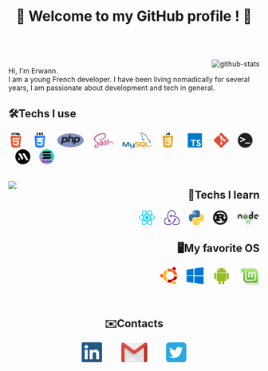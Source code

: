 <h1 align="center">👋 Welcome to my GitHub profile ! 👋<br><br></h1>

<br>
<img alt="github-stats" align="right" src="https://github-readme-stats.vercel.app/api?username=Erwann-M&theme=onedark&show_icons=true" />

<p>Hi, I'm Erwann.<br> I am a young French developer. I have been living nomadically for several years, I am passionate about development and tech in general.</p>

<h2>🛠Techs I use</h2>

<p>
  <img alt="html" src="img/html.png" height=30 title="HTML" />
  <img height="30" hspace="5"/>
  <img alt="css" src="img/css.png" height=30 title="CSS" />
  <img height="30" hspace="5"/>
  <img alt="php" src="img/php.png" height=30 title="PHP" />
  <img height="30" hspace="5"/>
  <img alt="sass" src="img/sass.png" height=30 title="Sass" />
  <img height="30" hspace="5"/>
  <img alt="mysql" src="img/mysql.png" height=30 title="MySQL" />
  <img height="30" hspace="5"/>
  <img alt="javascript" src="img/js.png" height=30 title="JavaScript" />
  <img height="30" hspace="5"/>
  <img alt="typescript" src="img/typescript.png" height=30 title="TypeScript" />
  <img height="30" hspace="5"/>
  <img alt="git" src="img/git.png" height=30 title="Git" />
  <img height="30" hspace="5"/>
  <img alt="terminal" src="img/terminal.png" height="30" title="Terminal & CLI" />
  <img height="30" hspace="5"/>
  <img alt="metaplex" src="img/metaplex.png" height="30" title="Metaplex CLI" />
  <img height="30" hspace="5"/>
  <img alt="solana" src="img/solana.png" height="30" title="Solana CLI" />
  <img height="30" hspace="5"/>
  <br>
  <br>
</p>

<img align="left" src="https://github-readme-stats.vercel.app/api/top-langs/?username=Erwann-M&layout=compact&theme=onedark" height=200 />

<div align="right">
  <h2>🔬Techs I learn</h3>

  <p>
    <img alt="react" src="img/react.png" height=30 title="React" />
    <img height="30" hspace="5"/>
    <img alt="redux" src="img/redux.png" height=30 title="Redux" />
    <img height="30" hspace="5"/>
    <img alt="python" src="img/python.png" height=30 title="Python" />
    <img height="30" hspace="5"/>
    <img alt="rust" src="img/rust.png" height=30 title="Rust" />
    <img height="30" hspace="5"/>
    <img alt="node.js" src="img/node.png" height=30 title="Node.js" />
  </p>
</div>
<div align="right">
  <h2>🖥My favorite OS</h3>

  <p>
    <img alt="ubuntu" src="img/ubuntu.png" height=35 title="Ubuntu" />
    <img height="35" hspace="5"/>
    <img alt="windows" src="img/windows.png" height=35 title="Windows" />
    <img height="35" hspace="5"/>
    <img alt="android" src="img/android.png" height=35 title="Android" />
    <img height="35" hspace="5"/>
    <img alt="linuxmint" src="img/linuxmint.png" height=35 title="Linux Mint" />
  </p>
</div>

<br>

<div align="center">
  <h2>✉️Contacts</h2>

  <p>
    <a href="https://www.linkedin.com/in/erwann-martin-988b21158"><img alt="linkedIn" src="img/linkedin.png" height=40 /></a>
    <img height="35" hspace="15"/>
    <a href="mailto:erwann.martin.dev@gmail.com"><img title="erwann.martin.dev@gmail.com" alt="gmail" src="img/gmail.png" height=40 /></a>
    <img height="35" hspace="15"/>
    <a href="https://twitter.com/ErwannMartin3"><img alt="twitter" src="img/twitter.png" height=40 /></a>
  </p>
</div>

<!--START_SECTION:waka-->
<!--END_SECTION:waka-->
